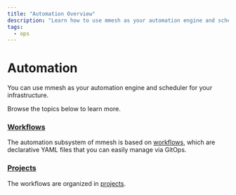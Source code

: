 ```yaml
---
title: "Automation Overview"
description: "Learn how to use mmesh as your automation engine and scheduler for your infrastructure."
tags:
  - ops
---
```


# Automation

You can use mmesh as your automation engine and scheduler for your infrastructure.

Browse the topics below to learn more.

### [Workflows](/docs/platform/automation/workflows/)

The automation subsystem of mmesh is based on [workflows](/docs/platform/automation/workflows/), which are declarative YAML files that you can easily manage via GitOps.

### [Projects](/docs/platform/automation/projects/)

The workflows are organized in [projects](/docs/platform/automation/projects/).
